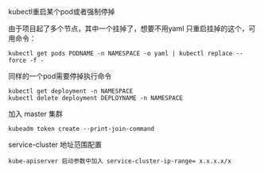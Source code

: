 kubectl重启某个pod或者强制停掉

由于项目起了多个节点，其中一个挂掉了，想要不用yaml 只重启挂掉的这个，可用命令：
```
kubectl get pods PODNAME -n NAMESPACE -o yaml | kubectl replace --force -f -
```
同样的一个pod需要停掉执行命令
```
kubectl get deployment -n NAMESPACE
kubectl delete deployment DEPLOYNAME -n NAMESPACE
```
加入 master 集群
```
kubeadm token create --print-join-command
```

service-cluster 地址范围配置
```
kube-apiserver 启动参数中加入 service-cluster-ip-range= x.x.x.x/x
```
